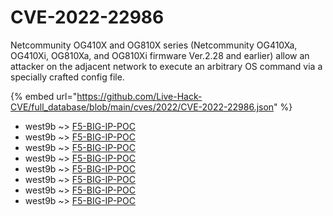 # CVE-2022-22986

Netcommunity OG410X and OG810X series (Netcommunity OG410Xa, OG410Xi, OG810Xa, and OG810Xi firmware Ver.2.28 and earlier) allow an attacker on the adjacent network to execute an arbitrary OS command via a specially crafted config file.

{% embed url="https://github.com/Live-Hack-CVE/full_database/blob/main/cves/2022/CVE-2022-22986.json" %}


* west9b ~> [F5-BIG-IP-POC](https://www.alice-snow.ru/2022/database/cve-2022-22986/f5-big-ip-poc-west9b)
* west9b ~> [F5-BIG-IP-POC](https://www.alice-snow.ru/2022/database/cve-2022-22986/f5-big-ip-poc-west9b)
* west9b ~> [F5-BIG-IP-POC](https://www.alice-snow.ru/2022/database/cve-2022-22986/f5-big-ip-poc-west9b)
* west9b ~> [F5-BIG-IP-POC](https://www.alice-snow.ru/2022/database/cve-2022-22986/f5-big-ip-poc-west9b)
* west9b ~> [F5-BIG-IP-POC](https://www.alice-snow.ru/2022/database/cve-2022-22986/f5-big-ip-poc-west9b)
* west9b ~> [F5-BIG-IP-POC](https://www.alice-snow.ru/2022/database/cve-2022-22986/f5-big-ip-poc-west9b)
* west9b ~> [F5-BIG-IP-POC](https://www.alice-snow.ru/2022/database/cve-2022-22986/f5-big-ip-poc-west9b)
* west9b ~> [F5-BIG-IP-POC](https://www.alice-snow.ru/2022/database/cve-2022-22986/f5-big-ip-poc-west9b)